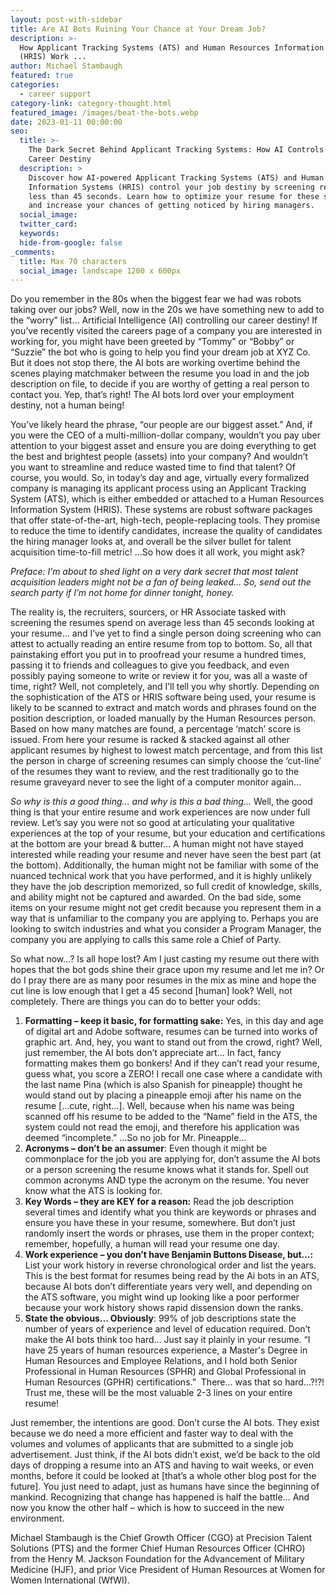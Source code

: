 ```yaml
---
layout: post-with-sidebar
title: Are AI Bots Ruining Your Chance at Your Dream Job?
description: >-
  How Applicant Tracking Systems (ATS) and Human Resources Information Systems
  (HRIS) Work ...
author: Michael Stambaugh
featured: true
categories:
  - career support
category-link: category-thought.html
featured_image: /images/beat-the-bots.webp
date: 2023-01-11 00:00:00
seo:
  title: >-
    The Dark Secret Behind Applicant Tracking Systems: How AI Controls Your
    Career Destiny
  description: >
    Discover how AI-powered Applicant Tracking Systems (ATS) and Human Resources
    Information Systems (HRIS) control your job destiny by screening resumes in
    less than 45 seconds. Learn how to optimize your resume for these systems
    and increase your chances of getting noticed by hiring managers.
  social_image:
  twitter_card:
  keywords:
  hide-from-google: false
_comments:
  title: Max 70 characters
  social_image: landscape 1200 x 600px
---
```

Do you remember in the 80s when the biggest fear we had was robots taking over our jobs? Well, now in the 20s we have something new to add to the “worry” list… Artificial Intelligence (AI) controlling our career destiny! If you’ve recently visited the careers page of a company you are interested in working for, you might have been greeted by “Tommy” or “Bobby” or “Suzzie” the bot who is going to help you find your dream job at XYZ Co. But it does not stop there, the AI bots are working overtime behind the scenes playing matchmaker between the resume you load in and the job description on file, to decide if you are worthy of getting a real person to contact you. Yep, that’s right! The AI bots lord over your employment destiny, not a human being!

You’ve likely heard the phrase, “our people are our biggest asset.” And, if you were the CEO of a multi-million-dollar company, wouldn’t you pay uber attention to your biggest asset and ensure you are doing everything to get the best and brightest people (assets) into your company? And wouldn’t you want to streamline and reduce wasted time to find that talent? Of course, you would. So, in today’s day and age, virtually every formalized company is managing its applicant process using an Applicant Tracking System (ATS), which is either embedded or attached to a Human Resources Information System (HRIS). These systems are robust software packages that offer state-of-the-art, high-tech, people-replacing tools. They promise to reduce the time to identify candidates, increase the quality of candidates the hiring manager looks at, and overall be the silver bullet for talent acquisition time-to-fill metric! …So how does it all work, you might ask?

*Preface: I’m about to shed light on a very dark secret that most talent acquisition leaders might not be a fan of being leaked… So, send out the search party if I’m not home for dinner tonight, honey.*

The reality is, the recruiters, sourcers, or HR Associate tasked with screening the resumes spend on average less than 45 seconds looking at your resume… and I’ve yet to find a single person doing screening who can attest to actually reading an entire resume from top to bottom. So, all that painstaking effort you put in to proofread your resume a hundred times, passing it to friends and colleagues to give you feedback, and even possibly paying someone to write or review it for you, was all a waste of time, right? Well, not completely, and I’ll tell you why shortly. Depending on the sophistication of the ATS or HRIS software being used, your resume is likely to be scanned to extract and match words and phrases found on the position description, or loaded manually by the Human Resources person. Based on how many matches are found, a percentage ‘match’ score is issued. From here your resume is racked & stacked against all other applicant resumes by highest to lowest match percentage, and from this list the person in charge of screening resumes can simply choose the ‘cut-line’ of the resumes they want to review, and the rest traditionally go to the resume graveyard never to see the light of a computer monitor again…&nbsp; &nbsp;&nbsp;&nbsp;

*So why is this a good thing… and why is this a bad thing…* Well, the good thing is that your entire resume and work experiences are now under full review. Let’s say you were not so good at articulating your qualitative experiences at the top of your resume, but your education and certifications at the bottom are your bread & butter… A human might not have stayed interested while reading your resume and never have seen the best part (at the bottom). Additionally, the human might not be familiar with some of the nuanced technical work that you have performed, and it is highly unlikely they have the job description memorized, so full credit of knowledge, skills, and ability might not be captured and awarded. On the bad side, some items on your resume might not get credit because you represent them in a way that is unfamiliar to the company you are applying to. Perhaps you are looking to switch industries and what you consider a Program Manager, the company you are applying to calls this same role a Chief of Party. &nbsp;

So what now…? Is all hope lost? Am I just casting my resume out there with hopes that the bot gods shine their grace upon my resume and let me in? Or do I pray there are as many poor resumes in the mix as mine and hope the cut line is low enough that I get a 45 second \[human\] look? Well, not completely. There are things you can do to better your odds:

1. **Formatting – keep it basic, for formatting sake:** Yes, in this day and age of digital art and Adobe software, resumes can be turned into works of graphic art. And, hey, you want to stand out from the crowd, right? Well, just remember, the AI bots don’t appreciate art… In fact, fancy formatting makes them go bonkers! And if they can’t read your resume, guess what, you score a ZERO! I recall one case where a candidate with the last name Pina (which is also Spanish for pineapple) thought he would stand out by placing a pineapple emoji after his name on the resume \[…cute, right…\]. Well, because when his name was being scanned off his resume to be added to the “Name” field in the ATS, the system could not read the emoji, and therefore his application was deemed “incomplete.” …So no job for Mr. Pineapple…
2. **Acronyms – don’t be an assumer**\: Even though it might be commonplace for the job you are applying for, don’t assume the AI bots or a person screening the resume knows what it stands for. Spell out common acronyms AND type the acronym on the resume. You never know what the ATS is looking for.
3. **Key Words – they are KEY for a reason:** Read the job description several times and identify what you think are keywords or phrases and ensure you have these in your resume, somewhere. But don’t just randomly insert the words or phrases, use them in the proper context; remember, hopefully, a human will read your resume one day.
4. **Work experience – you don’t have Benjamin Buttons Disease, but…:** List your work history in reverse chronological order and list the years. This is the best format for resumes being read by the Ai bots in an ATS, because AI bots don’t differentiate years very well, and depending on the ATS software, you might wind up looking like a poor performer because your work history shows rapid dissension down the ranks.
5. **State the obvious… Obviously**\: 99% of job descriptions state the number of years of experience and level of education required. Don’t make the AI bots think too hard… Just say it plainly in your resume. “I have 25 years of human resources experience, a Master's Degree in Human Resources and Employee Relations, and I hold both Senior Professional in Human Resources (SPHR) and Global Professional in Human Resources (GPHR) certifications.” &nbsp;There… was that so hard…?!?! Trust me, these will be the most valuable 2-3 lines on your entire resume!

Just remember, the intentions are good. Don’t curse the AI bots. They exist because we do need a more efficient and faster way to deal with the volumes and volumes of applicants that are submitted to a single job advertisement. Just think, if the AI bots didn’t exist, we’d be back to the old days of dropping a resume into an ATS and having to wait weeks, or even months, before it could be looked at \[that’s a whole other blog post for the future\]. You just need to adapt, just as humans have since the beginning of mankind. Recognizing that change has happened is half the battle… And now you know the other half – which is how to succeed in the new environment.

Michael Stambaugh is the Chief Growth Officer (CGO) at Precision Talent Solutions (PTS) and the former Chief Human Resources Officer (CHRO) from the Henry M. Jackson Foundation for the Advancement of Military Medicine (HJF), and prior Vice President of Human Resources at Women for Women International (WfWI).